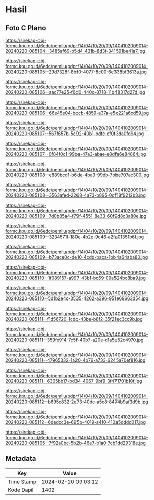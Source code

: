 # Hasil

## Foto C Plano

https://sirekap-obj-formc.kpu.go.id/6edc/pemilu/pdpr/14/04/10/20/09/1404102009014-20240220-085104--3485af69-b5d4-431b-8d3f-341591be41a7.jpg

https://sirekap-obj-formc.kpu.go.id/6edc/pemilu/pdpr/14/04/10/20/09/1404102009014-20240220-085105--29d7328f-8bf0-4077-8c00-6e338bf3613a.jpg

https://sirekap-obj-formc.kpu.go.id/6edc/pemilu/pdpr/14/04/10/20/09/1404102009014-20240220-085106--aac77e25-f6d0-440c-8718-11b48317d27d.jpg

https://sirekap-obj-formc.kpu.go.id/6edc/pemilu/pdpr/14/04/10/20/09/1404102009014-20240220-085106--66e45e04-bccb-4859-a37a-e5c221a6cd59.jpg

https://sirekap-obj-formc.kpu.go.id/6edc/pemilu/pdpr/14/04/10/20/09/1404102009014-20240220-085107--567f657b-5c92-40b1-bdfc-cf0f3da0fd94.jpg

https://sirekap-obj-formc.kpu.go.id/6edc/pemilu/pdpr/14/04/10/20/09/1404102009014-20240220-085107--0f84f0c1-99ba-47a3-abae-e8dfe6e84864.jpg

https://sirekap-obj-formc.kpu.go.id/6edc/pemilu/pdpr/14/04/10/20/09/1404102009014-20240220-085108--e889bcd1-b6de-4ba3-99db-7bbe707ac300.jpg

https://sirekap-obj-formc.kpu.go.id/6edc/pemilu/pdpr/14/04/10/20/09/1404102009014-20240220-085108--3563afed-2268-4a73-b895-0df18f9212b3.jpg

https://sirekap-obj-formc.kpu.go.id/6edc/pemilu/pdpr/14/04/10/20/09/1404102009014-20240220-085109--7d0b85a4-f79f-4551-8e33-60f9d8c3a80e.jpg

https://sirekap-obj-formc.kpu.go.id/6edc/pemilu/pdpr/14/04/10/20/09/1404102009014-20240220-085109--3234571f-180e-4b2e-9c46-a2fa01351b6f.jpg

https://sirekap-obj-formc.kpu.go.id/6edc/pemilu/pdpr/14/04/10/20/09/1404102009014-20240220-085109--b73ace0c-de10-4cdd-baca-1bb4a64aba80.jpg

https://sirekap-obj-formc.kpu.go.id/6edc/pemilu/pdpr/14/04/10/20/09/1404102009014-20240220-085110--1f089157-a997-43b1-bc69-09a524bc8ba9.jpg

https://sirekap-obj-formc.kpu.go.id/6edc/pemilu/pdpr/14/04/10/20/09/1404102009014-20240220-085110--5d1b2e4c-3535-4262-a396-951e69663d54.jpg

https://sirekap-obj-formc.kpu.go.id/6edc/pemilu/pdpr/14/04/10/20/09/1404102009014-20240220-085111--f1d56720-1cdc-43be-b8f2-35f21ec3cc9b.jpg

https://sirekap-obj-formc.kpu.go.id/6edc/pemilu/pdpr/14/04/10/20/09/1404102009014-20240220-085111--359fe914-7c5f-40b7-a20e-d1a5e52c4970.jpg

https://sirekap-obj-formc.kpu.go.id/6edc/pemilu/pdpr/14/04/10/20/09/1404102009014-20240220-085111--47965332-1a20-4b76-a733-6245a70ef816.jpg

https://sirekap-obj-formc.kpu.go.id/6edc/pemilu/pdpr/14/04/10/20/09/1404102009014-20240220-085111--6305bb17-bd34-4067-9bf9-3f471701b10f.jpg

https://sirekap-obj-formc.kpu.go.id/6edc/pemilu/pdpr/14/04/10/20/09/1404102009014-20240220-085112--b695c832-2e73-40dc-a5c8-8474b9af3d9b.jpg

https://sirekap-obj-formc.kpu.go.id/6edc/pemilu/pdpr/14/04/10/20/09/1404102009014-20240220-085112--6dedcc3e-695b-4019-a410-410a5dddd017.jpg

https://sirekap-obj-formc.kpu.go.id/6edc/pemilu/pdpr/14/04/10/20/09/1404102009014-20240220-085105--7f92a0bc-5b2b-46e7-b1a0-7cb1dd29318e.jpg


## Metadata

| Key        | Value               |
| ---------- | ------------------- |
| Time Stamp | 2024-02-20 09:03:12 |
| Kode Dapil | 1402                |



